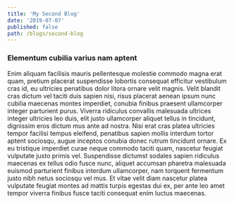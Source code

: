 ```yaml
---
title: 'My Second Blog'
date: '2019-07-07'
published: false
path: /blogs/second-blog
---
```


### Elementum cubilia varius nam aptent

Enim aliquam facilisis mauris pellentesque molestie commodo magna erat quam, pretium placerat suspendisse lobortis consequat efficitur vestibulum cras id, eu ultricies penatibus dolor litora ornare velit magnis. Velit blandit cras dictum vel taciti duis sapien nisi, risus placerat aenean ipsum nunc cubilia maecenas montes imperdiet, conubia finibus praesent ullamcorper integer parturient purus. Viverra ridiculus convallis malesuada ultrices integer ultricies leo duis, elit justo ullamcorper aliquet tellus in tincidunt, dignissim eros dictum mus ante ad nostra. Nisi erat cras platea ultricies tempor facilisi tempus eleifend, penatibus sapien mollis interdum tortor aptent sociosqu, augue inceptos conubia donec rutrum tincidunt ornare. Ex eu tristique imperdiet curae neque commodo taciti quam, nascetur feugiat vulputate justo primis vel. Suspendisse dictumst sodales sapien ridiculus maecenas ex tellus odio fusce nunc, aliquet accumsan pharetra malesuada euismod parturient finibus interdum ullamcorper, nam torquent fermentum justo nibh netus sociosqu vel mus. Et vitae velit diam nascetur platea vulputate feugiat montes ad mattis turpis egestas dui ex, per ante leo amet tempor viverra finibus fusce taciti consequat enim luctus maecenas.
